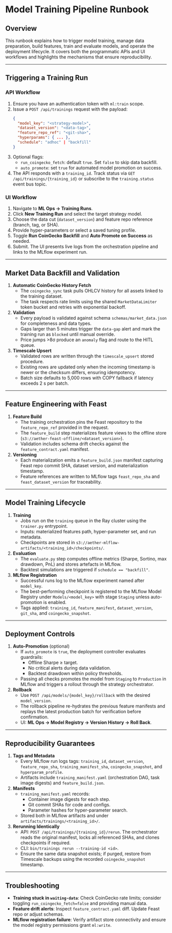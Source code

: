 # Model Training Pipeline Runbook

## Overview
This runbook explains how to trigger model training, manage data preparation, build features, train and evaluate models, and operate the deployment lifecycle. It covers both the programmatic APIs and UI workflows and highlights the mechanisms that ensure reproducibility.

---

## Triggering a Training Run

### API Workflow
1. Ensure you have an authentication token with `ml:train` scope.
2. Issue a `POST /api/trainings` request with the payload:
   ```json
   {
     "model_key": "<strategy-model>",
     "dataset_version": "<data-tag>",
     "feature_repo_ref": "<git-sha>",
     "hyperparams": { ... },
     "schedule": "adhoc" | "backfill"
   }
   ```
3. Optional flags:
   * `run_coingecko_fetch`: default `true`. Set `false` to skip data backfill.
   * `auto_promote`: set `true` for automated model promotion on success.
4. The API responds with a `training_id`. Track status via `GET /api/trainings/{training_id}` or subscribe to the `training.status` event bus topic.

### UI Workflow
1. Navigate to **ML Ops → Training Runs**.
2. Click **New Training Run** and select the target strategy model.
3. Choose the data cut (`dataset_version`) and feature repo reference (branch, tag, or SHA).
4. Provide hyper-parameters or select a saved tuning profile.
5. Toggle **Run CoinGecko Backfill** and **Auto Promote on Success** as needed.
6. Submit. The UI presents live logs from the orchestration pipeline and links to the MLflow experiment run.

---

## Market Data Backfill and Validation

1. **Automatic CoinGecko History Fetch**
   * The `coingecko_sync` task pulls OHLCV history for all assets linked to the training dataset.
   * The task respects rate limits using the shared `MarketDataLimiter` token bucket and retries with exponential backoff.
2. **Validation**
   * Every payload is validated against schema `schemas/market_data.json` for completeness and data types.
   * Gaps larger than 5 minutes trigger the `data-gap` alert and mark the training run as `blocked` until manual override.
   * Price jumps >8σ produce an `anomaly` flag and route to the HITL queue.
3. **Timescale Upsert**
   * Validated rows are written through the `timescale_upsert` stored procedure.
   * Existing rows are updated only when the incoming timestamp is newer or the checksum differs, ensuring idempotency.
   * Batch size defaults to 5,000 rows with COPY fallback if latency exceeds 2 s per batch.

---

## Feature Engineering with Feast

1. **Feature Build**
   * The training orchestration pins the Feast repository to the `feature_repo_ref` provided in the request.
   * The `feature_build` step materializes feature views to the offline store (`s3://aether-feast-offline/<dataset_version>`).
   * Validation includes schema drift checks against the `feature_contract.yaml` manifest.
2. **Versioning**
   * Each materialization emits a `feature_build.json` manifest capturing Feast repo commit SHA, dataset version, and materialization timestamp.
   * Feature references are written to MLflow tags `feast_repo_sha` and `feast_dataset_version` for traceability.

---

## Model Training Lifecycle

1. **Training**
   * Jobs run on the `training` queue in the Ray cluster using the `trainer.py` entrypoint.
   * Inputs: materialized features path, hyper-parameter set, and run metadata.
   * Checkpoints are stored in `s3://aether-mlflow-artifacts/<training_id>/checkpoints/`.
2. **Evaluation**
   * The `evaluate.py` step computes offline metrics (Sharpe, Sortino, max drawdown, PnL) and stores artefacts in MLflow.
   * Backtest simulations are triggered if `schedule == "backfill"`.
3. **MLflow Registration**
   * Successful runs log to the MLflow experiment named after `model_key`.
   * The best-performing checkpoint is registered to the MLflow Model Registry under `Models/<model_key>` with stage `Staging` unless auto-promotion is enabled.
   * Tags applied: `training_id`, `feature_manifest`, `dataset_version`, `git_sha`, and `coingecko_snapshot`.

---

## Deployment Controls

1. **Auto-Promotion** (optional)
   * If `auto_promote` is `true`, the deployment controller evaluates guardrails:
     - Offline Sharpe ≥ target.
     - No critical alerts during data validation.
     - Backtest drawdown within policy thresholds.
   * Passing all checks promotes the model from `Staging` to `Production` in MLflow and triggers a rollout through the strategy orchestrator.
2. **Rollback**
   * Use `POST /api/models/{model_key}/rollback` with the desired `model_version`.
   * The rollback pipeline re-hydrates the previous feature manifests and replays the latest production batch for verification before confirmation.
   * UI: **ML Ops → Model Registry → Version History → Roll Back**.

---

## Reproducibility Guarantees

1. **Tags and Metadata**
   * Every MLflow run logs tags: `training_id`, `dataset_version`, `feature_repo_sha`, `training_manifest_sha`, `coingecko_snapshot`, and `hyperparam_profile`.
   * Artifacts include `training_manifest.yaml` (orchestration DAG, task image digests) and `feature_build.json`.
2. **Manifests**
   * `training_manifest.yaml` records:
     - Container image digests for each step.
     - Git commit SHAs for code and configs.
     - Parameter hashes for hyper-parameter search.
   * Stored both in MLflow artifacts and under `artifacts/trainings/<training_id>/`.
3. **Rerunning Identically**
   * API: `POST /api/trainings/{training_id}/rerun`. The orchestrator reads the original manifest, locks all referenced SHAs, and clones checkpoints if required.
   * CLI: `bin/trainings rerun --training-id <id>`.
   * Ensure the same data snapshot exists; if purged, restore from Timescale backups using the recorded `coingecko_snapshot` timestamp.

---

## Troubleshooting

* **Training stuck in `waiting-data`**: Check CoinGecko rate limits; consider toggling `run_coingecko_fetch=false` and providing manual data.
* **Feature drift alerts**: Inspect `feature_contract.yaml` diff. Update Feast repo or adjust schemas.
* **MLflow registration failure**: Verify artifact store connectivity and ensure the model registry permissions grant `ml:write`.


